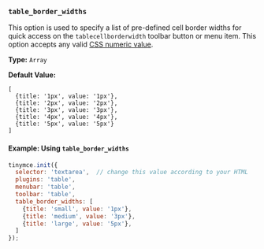 ### `table_border_widths`

This option is used to specify a list of pre-defined cell border widths for quick access on the `tablecellborderwidth` toolbar button or menu item. This option accepts any valid [CSS numeric value](https://developer.mozilla.org/en-US/docs/Web/CSS/CSS_Values_and_Units#numeric_data_types).

**Type:** `Array`

**Default Value:**

```
[
  {title: '1px', value: '1px'},
  {title: '2px', value: '2px'},
  {title: '3px', value: '3px'},
  {title: '4px', value: '4px'},
  {title: '5px', value: '5px'}
]
```

#### Example: Using `table_border_widths`

```js
tinymce.init({
  selector: 'textarea',  // change this value according to your HTML
  plugins: 'table',
  menubar: 'table',
  toolbar: 'table',
  table_border_widths: [
    {title: 'small', value: '1px'},
    {title: 'medium', value: '3px'},
    {title: 'large', value: '5px'},
  ]
});
```